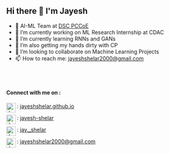 ## Hi there 👋 I'm Jayesh

- 👨 AI-ML Team at [DSC PCCoE](https://github.com/dscpccoe)
- 🔭 I’m currently working on ML Research Internship at CDAC
- 🌱 I’m currently learning RNNs and GANs
- 🌱 I’m also getting my hands dirty with CP
- 👯 I’m looking to collaborate on Machine Learning Projects
- 📫 How to reach me: [jayeshshelar2000@gmail.com](mailto:jayeshshelar2000@gmail.com)

<br>
<br>

#### Connect with me on :

<img align="left" alt="JayeshShelar | Twitter" width="25px" src="https://github.com/tejasmorkar/tejasmorkar/blob/master/assets/web.png" /> : [jayeshshelar.github.io](https://jayeshshelar.github.io/)

<img align="left" alt="JayeshShelar | LinkedIn" width="25px" src="https://cdn.jsdelivr.net/npm/simple-icons@v3/icons/linkedin.svg" /> : [jayesh-shelar](https://www.linkedin.com/in/jayesh-shelar/)

<img align="left" alt="JayeshShelar | Instagram" width="25px" src="https://cdn.jsdelivr.net/npm/simple-icons@v3/icons/instagram.svg" /> : [jay._shelar](https://www.instagram.com/jay._shelar/)

<img align="left" alt="JayeshShelar | Email" width="25px" src="https://simpleicon.com/wp-content/uploads/new-email.png" /> : [jayeshshelar2000@gmail.com](mailto:jayeshshelar2000@gmail.com)

<br />
